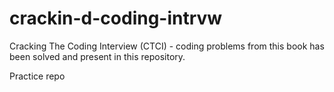 # crackin-d-coding-intrvw

Cracking The Coding Interview (CTCI) - coding problems from this book has been solved and present in this repository.

Practice repo
